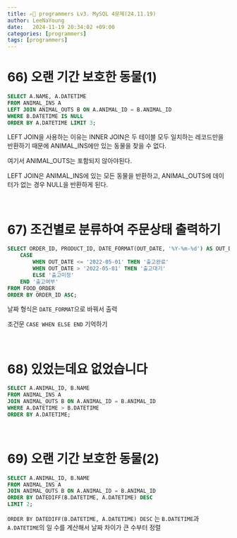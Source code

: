 ```yaml
---
title: ✍🏻 programmers Lv3. MySQL 4문제(24.11.19)
author: LeeNaYoung
date:   2024-11-19 20:34:02 +09:00
categories: [programmers]
tags: [programmers]
---
```


# 66) 오랜 기간 보호한 동물(1)

```sql
SELECT A.NAME, A.DATETIME
FROM ANIMAL_INS A 
LEFT JOIN ANIMAL_OUTS B ON A.ANIMAL_ID = B.ANIMAL_ID
WHERE B.DATETIME IS NULL
ORDER BY A.DATETIME LIMIT 3;
```

LEFT JOIN을 사용하는 이유는 INNER JOIN은 두 테이블 모두 일치하는 레코드만을 반환하기 때문에 ANIMAL_INS에만 있는 동물을 찾을 수 없다.

여기서 ANIMAL_OUTS는 포함되지 않아야된다.

LEFT JOIN은 ANIMAL_INS에 있는 모든 동물을 반환하고, ANIMAL_OUTS에 데이터가 없는 경우 NULL을 반환하게 된다.

<br>

# 67) 조건별로 분류하여 주문상태 출력하기

```sql
SELECT ORDER_ID, PRODUCT_ID, DATE_FORMAT(OUT_DATE, '%Y-%m-%d') AS OUT_DATE, 
    CASE
        WHEN OUT_DATE <= '2022-05-01' THEN '출고완료'
        WHEN OUT_DATE > '2022-05-01' THEN '출고대기'
        ELSE '출고미정'
    END '출고여부'
FROM FOOD_ORDER
ORDER BY ORDER_ID ASC;
```

날짜 형식은 	`DATE_FORMAT`으로 바꿔서 출력

조건문 `CASE WHEN ELSE END` 기억하기

<br>

# 68) 있었는데요 없었습니다

```sql
SELECT A.ANIMAL_ID, B.NAME 
FROM ANIMAL_INS A 
JOIN ANIMAL_OUTS B ON A.ANIMAL_ID = B.ANIMAL_ID
WHERE A.DATETIME > B.DATETIME
ORDER BY A.DATETIME;
```

<br>

# 69) 오랜 기간 보호한 동물(2)

```sql
SELECT A.ANIMAL_ID, B.NAME
FROM ANIMAL_INS A 
JOIN ANIMAL_OUTS B ON A.ANIMAL_ID = B.ANIMAL_ID
ORDER BY DATEDIFF(B.DATETIME, A.DATETIME) DESC
LIMIT 2;
```
`ORDER BY DATEDIFF(B.DATETIME, A.DATETIME) DESC` 는 `B.DATETIME`과 `A.DATETIME`의 일 수를 계산해서 날짜 차이가 큰 수부터 정렬